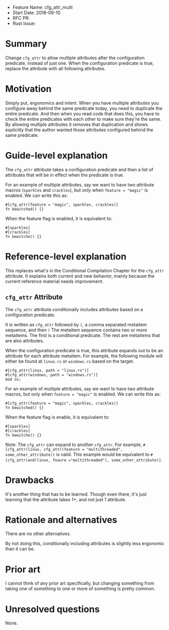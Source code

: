 - Feature Name: cfg_attr_multi
- Start Date: 2018-09-10
- RFC PR: 
- Rust Issue: 

# Summary
[summary]: #summary

Change `cfg_attr` to allow multiple attributes after the configuration
predicate, instead of just one. When the configuration predicate is true,
replace the attribute with all following attributes.

# Motivation
[motivation]: #motivation

Simply put, ergonomics and intent. When you have multiple attributes you
configure away behind the same predicate today, you need to duplicate the entire
predicate. And then when you read code that does this, you have to check the
entire predicates with each other to make sure they're the same. By allowing
multiple attributes it removes that duplication and shows explicitly that the
author wanted those attributes configured behind the same predicate.

# Guide-level explanation
[guide-level-explanation]: #guide-level-explanation

The `cfg_attr` attribute takes a configuration predicate and then a list of
attributes that will be in effect when the predicate is true.

For an example of multiple attributes, say we want to have two attribute macros
(`sparkles` and `crackles`), but only when `feature = "magic"` is enabled. We
can write this as:

```rust,igore
#[cfg_attr(feature = "magic", sparkles, crackles)]
fn bewitched() {}
```

When the feature flag is enabled, it is equivalent to:

```rust,ignore
#[sparkles]
#[crackles]
fn bewitche() {}
```

# Reference-level explanation
[reference-level-explanation]: #reference-level-explanation

This replaces what's in the Conditional Compilation Chapter for the `cfg_attr`
attribute. It explains both current and new behavior, mainly because the
current reference material needs improvement.

## `cfg_attr` Attribute

The `cfg_attr` attribute conditionally includes attributes based on a
configuration predicate. 

It is written as `cfg_attr` followed by `(`, a comma separated metaitem
sequence, and then `)` The metaitem sequence contains two or more metaitems.
The first is a conditional predicate. The rest are metaitems that are also
attributes.

When the configuration predicate is true, this attribute expands out to be an
attribute for each attribute metaitem. For example, the following module will
either be found at `linux.rs` or `windows.rs` based on the target.

```rust,ignore
#[cfg_attr(linux, path = "linux.rs")]
#[cfg_attr(windows, path = "windows.rs")]
mod os;
```

For an example of multiple attributes, say we want to have two attribute macros,
but only when `feature = "magic"` is enabled. We can write this as:

```rust,igore
#[cfg_attr(feature = "magic", sparkles, crackles)]
fn bewitched() {}
```

When the feature flag is enable, it is equivalent to:

```rust,ignore
#[sparkles]
#[crackles]
fn bewitche() {}
```

Note: The `cfg_attr` can expand to another `cfg_attr`. For example,
`#[cfg_attr(linux, cfg_attr(feature = "multithreaded", some_other_attribute))`
is valid. This example would be equivalent to
`#[cfg_attr(and(linux, feaure ="multithreaded"), some_other_attribute)]`.

# Drawbacks
[drawbacks]: #drawbacks

It's another thing that has to be learned. Though even there, it's just learning
that the attribute takes 1+, and not just 1 attribute.

# Rationale and alternatives
[rationale-and-alternatives]: #rationale-and-alternatives

There are no other alternatives.

By not doing this, conditionally including attributes is slightly less
ergonomic than it can be.

# Prior art
[prior-art]: #prior-art

I cannot think of any prior art specifically, but changing something from taking
one of something to one or more of something is pretty common.

# Unresolved questions
[unresolved-questions]: #unresolved-questions

None.
